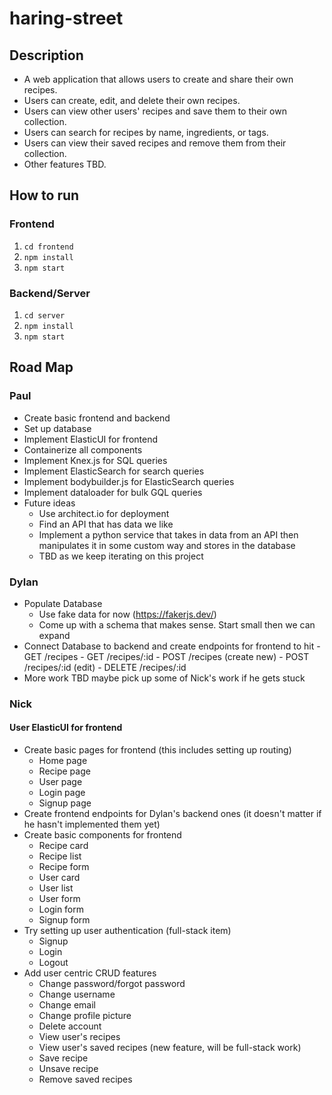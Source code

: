 # haring-street

## Description

- A web application that allows users to create and share their own recipes.
- Users can create, edit, and delete their own recipes.
- Users can view other users' recipes and save them to their own collection.
- Users can search for recipes by name, ingredients, or tags.
- Users can view their saved recipes and remove them from their collection.
- Other features TBD.

## How to run

### Frontend
1. `cd frontend`
2. `npm install`
3. `npm start`

### Backend/Server
1. `cd server`
2. `npm install`
3. `npm start`


## Road Map

### Paul
- Create basic frontend and backend
- Set up database
- Implement ElasticUI for frontend
- Containerize all components
- Implement Knex.js for SQL queries
- Implement ElasticSearch for search queries
- Implement bodybuilder.js for ElasticSearch queries
- Implement dataloader for bulk GQL queries
- Future ideas
    - Use architect.io for deployment
    - Find an API that has data we like
    - Implement a python service that takes in data from an API then manipulates it in some custom way and stores in the database
    - TBD as we keep iterating on this project

### Dylan
- Populate Database
    - Use fake data for now (https://fakerjs.dev/)
    - Come up with a schema that makes sense. Start small then we can expand
- Connect Database to backend and create endpoints for frontend to hit
        - GET /recipes
        - GET /recipes/:id
        - POST /recipes (create new)
        - POST /recipes/:id (edit)
        - DELETE /recipes/:id
- More work TBD maybe pick up some of Nick's work if he gets stuck

### Nick
#### User ElasticUI for frontend
- Create basic pages for frontend (this includes setting up routing)
    - Home page
    - Recipe page
    - User page
    - Login page
    - Signup page
- Create frontend endpoints for Dylan's backend ones (it doesn't matter if he hasn't implemented them yet)
- Create basic components for frontend
    - Recipe card
    - Recipe list
    - Recipe form
    - User card
    - User list
    - User form
    - Login form
    - Signup form
- Try setting up user authentication (full-stack item)
    - Signup
    - Login
    - Logout
- Add user centric CRUD features
    - Change password/forgot password
    - Change username
    - Change email
    - Change profile picture
    - Delete account
    - View user's recipes 
    - View user's saved recipes (new feature, will be full-stack work)
    - Save recipe
    - Unsave recipe
    - Remove saved recipes


